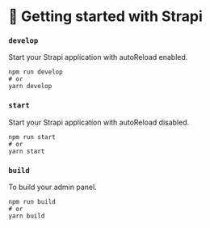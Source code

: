 # 🚀 Getting started with Strapi

### `develop`

Start your Strapi application with autoReload enabled.

```
npm run develop
# or
yarn develop
```

### `start`

Start your Strapi application with autoReload disabled.
```
npm run start
# or
yarn start
```

### `build`

To build your admin panel.

```
npm run build
# or
yarn build
```
